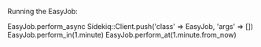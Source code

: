 Running the EasyJob:

EasyJob.perform_async
Sidekiq::Client.push('class' => EasyJob, 'args' => [])
EasyJob.perform_in(1.minute)
EasyJob.perform_at(1.minute.from_now)
